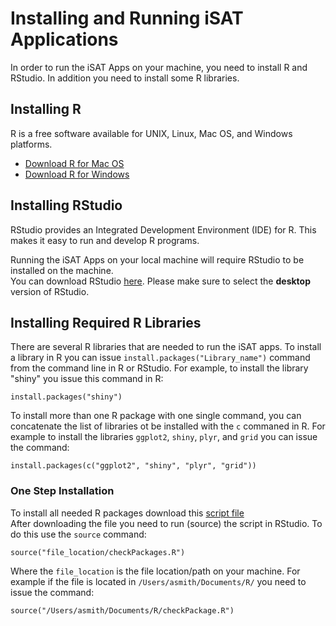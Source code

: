 Installing and Running iSAT Applications
========================================================

In order to run the iSAT Apps on your machine, you need to install R and RStudio. In addition you need to install some R libraries. 

Installing R
------------
R is a free software available for UNIX, Linux, Mac OS, and Windows platforms.  

- [Download R for Mac OS](http://cran.r-project.org/bin/macosx/)
- [Download R for Windows](http://cran.r-project.org/bin/windows/base/)


Installing RStudio
------------------
RStudio provides an Integrated Development Environment (IDE) for R. This makes it easy to run and develop R programs.  

Running the iSAT Apps on your local machine will require RStudio to be installed on the machine.  
You can download RStudio [here](https://www.rstudio.com/ide/download/). Please make sure to select the **desktop** version of RStudio. 


Installing Required R Libraries
-------------------------------

There are several R libraries that are needed to run the iSAT apps. To install a library in R you can issue `install.packages("Library_name")` command from the command line in R or RStudio. For example, to install the library "shiny" you issue this command in R:  

```
install.packages("shiny")
```
To install more than one R package with one single command, you can concatenate the list of libraries ot be installed with the `c` commaned in R. 
For example to install the libraries `ggplot2`, `shiny`, `plyr`, and `grid` you can issue the command:

```
install.packages(c("ggplot2", "shiny", "plyr", "grid"))
```

### One Step Installation

To install all needed R packages download this [script file](https://github.com/aousabdo/WISAT_Installation/blob/master/checkPackage.R)  
After downloading the file you need to run (source) the script in RStudio. To do this use the `source` command:

```
source("file_location/checkPackages.R")
```

Where the `file_location` is the file location/path on your machine. For example if the file is located in `/Users/asmith/Documents/R/` you need to issue the command:

```
source("/Users/asmith/Documents/R/checkPackage.R")
```
